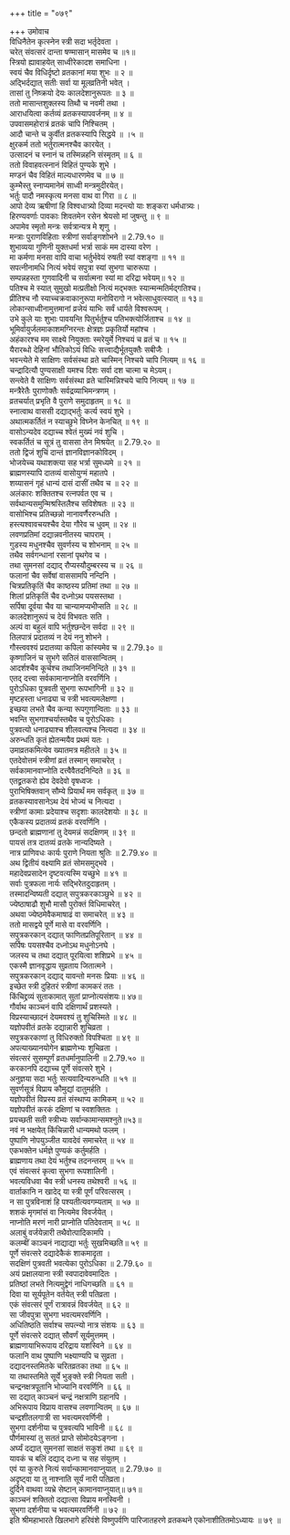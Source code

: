 +++
title = "०७९"

+++
उमोवाच  
विधिनैतेन कृत्स्नेन स्त्री सदा भर्तृदेवता ।  
चरेत् संवत्सरं दान्ता षण्मासान् मासमेव च ॥१॥  
स्त्रियो ह्यावाहयेत् साध्वीरेकादश समाधिना ।  
स्वयं चैव विधिर्दृष्टो व्रतकानां मया शुभः ॥ २ ॥  
अद्भिर्दद्यात् सतीः सर्वा या मूलव्रतिनी भवेत् ।  
तासां तु निष्क्रयो देयः कालदेशानुरूपतः ॥ ३ ॥  
ततो मासान्तशुक्लस्य तिथौ च नवमी तथा ।  
आराधयित्वा कर्तव्यं व्रतकस्यापवर्जनम् ॥ ४ ॥  
उपवासमहोरात्रं व्रतकं चापि निश्चितम् ।  
आदौ चान्ते च कुर्वीत व्रतकस्यापि सिद्धये ॥ ।५ ॥  
क्षुरकर्म ततो भर्तुरात्मनश्चैव कारयेत् ।  
उत्सादनं च स्नानं च तस्मिन्नहनि संस्मृतम् ॥ ६ ॥  
ततो विवाहवत्स्नानं विहितं पुण्यके शुभे ।  
मण्डनं चैव विहितं माल्यधारणमेव च ॥ ७ ॥  
कुम्भैस्तु स्नाप्यमानेमं साध्वी मन्त्रमुदीरयेत्।  
भर्तुः पादौ नमस्कृत्य मनसा वाथ वा गिरा ॥ ८ ॥  
आपो देव्य ऋषीणां हि विश्वधात्र्यो दिव्या मदन्त्यो याः शङ्करा धर्मधात्र्यः।  
हिरण्यवर्णाः पावकाः शिवतमेन रसेन श्रेयसो मां जुषन्तु ॥ ९ ॥  
अपामेव स्मृतो मन्त्रः सर्वत्रान्यत्र मे शृणु ।  
मन्त्राः पुराणविहिताः स्त्रीणां सर्वाङ्गशोभने ॥ 2.79.१० ॥  
शुभाव्यया गुणिनी युक्तधर्मा भर्त्रा साकं मम दास्या वरेण ।  
मा कर्मणा मनसा वापि वाचा भर्तुर्भवेयं रुषती स्यां वशङ्गा ॥ ११ ॥  
सपत्नीनामधि नित्यं भवेयं सपुत्रा स्यां सुभगा चारुरूपा ।  
सम्पन्नहस्ता गुणवादिनी च सर्वात्मना स्यां मा दरिद्रा भवेयम्॥ १२ ॥  
पतिश्च मे स्यात् सुमुखो मत्प्रतीक्षो नित्यं मद्भक्तः स्यान्मन्मतिर्मद्गतिश्च।  
प्रीतिश्च नौ स्याच्चक्रवाकानुरूपा मनोविरागो न भवेत्साधुवत्स्यात् ॥ १३॥  
लोकान्साध्वीनामुत्तमानां व्रजेयं याभिः सर्वं धार्यते विश्वरूपम् ।  
उभे कुले याः शुभाः पावयन्ति पितुर्भर्तुश्च पतिभक्त्योर्जिताश्च ॥ १४ ॥  
भूमिर्वायुर्जलमाकाशमग्निरन्तः क्षेत्रज्ञः प्रकृतिर्यो महांश्च ।  
अहंकारश्च मम साक्ष्ये नियुक्ताः स्मरेयुर्मे निश्चयं च व्रतं च ॥ १५ ॥  
यैरारब्धो देहिनां भौतिकोऽयं विधिः सत्त्वाद्यैर्भूतयुक्तैः सबीजैः ।  
भवन्त्येते मे साक्षिणः सर्वसंस्था व्रते चास्मिन् निश्चये चापि नित्यम् ॥ १६ ॥  
चन्द्रादित्यौ पुण्यसाक्षी यमश्च दिशः सर्वा दश चात्मा च मेऽयम्।  
सन्त्वेते वै साक्षिणः सर्वसंस्था व्रते चास्मिन्निश्चये चापि नित्यम् ॥ १७ ॥  
मन्त्रैरेतैः पुराणोक्तैः सर्वद्रव्याभिमन्त्रणम् ।  
व्रतचर्यात् प्रभृति वै पुराणे समुदाहृतम् ॥ १८ ॥  
स्नात्वाथ वाससी दद्याद्भर्तुः कर्त्य स्वयं शुभे ।  
अथात्मकर्तितं न स्याच्छुभे विघ्नेन केनचित् ॥ १९ ॥  
वासोऽन्यदेव दद्याच्च श्वेतं मुख्यं नवं शुचि ।  
स्वकर्तितं च सूत्रं तु वाससा तेन मिश्रयेत् ॥ 2.79.२० ॥  
ततो द्विजं शुचिं दान्तं ज्ञानविज्ञानकोविदम् ।  
भोजयेच्च यथाशक्त्या सह भर्त्रा सुमध्यमे ॥ २१ ॥  
ब्राह्मणस्यापि दातव्यं वासोयुग्मं महातपे ।  
शय्यासनं गृहं धान्यं दासं दासीं तथैव च ॥ २२ ॥  
अलंकारः शक्तितश्च रत्नपर्वत एव च ।  
सर्वथान्यसमुन्मिश्रस्तिलैश्च सविशेषतः ॥ २३ ॥  
वासोभिश्च प्रतिच्छन्नो नानावर्णैररुन्धति ।  
हस्त्यश्वावचयश्चैव देया गौरेव च धुवम् ॥ २४ ॥  
लवणप्रतिमां दद्यान्नवनीतस्य चापराम् ।  
गुडस्य मधुनश्चैव सुवर्णस्य च शोभनाम् ॥ २५ ॥  
तथैव सर्वगन्धानां रसानां पृथगेव च ।  
तथा सुमनसां दद्याद् रौप्यस्यौदुम्बरस्य च ॥ २६ ॥  
फलानां चैव सर्वेषां वाससामपि नन्दिनि ।  
चित्रप्रतिकृतिं चैव काष्ठस्य प्रतिमां तथा ॥ २७ ॥  
शिलां प्रतिकृतिं चैव दध्नोऽथ पयसस्तथा ।  
सर्पिषा दूर्वया चैव या चान्यामप्यभीप्सति ॥ २८ ॥  
कालदेशानुरूपं च देयं विभवतः सति ।  
अल्पं वा बहुलं वापि भर्तुश्छन्देन सर्वदा ॥ २९ ॥  
तिलपात्रं प्रदातव्यं न देयं ननु शोभने ।  
गौस्त्ववश्यं प्रदातव्या कपिला कांस्यमेव च ॥ 2.79.३० ॥  
कृष्णाजिनं च सुभगे सतिलं वाससान्वितम् ।  
आदर्शश्चैव कूर्चश्च तथाजिनमनिन्दिते ॥ ३१ ॥  
एतद् दत्त्वा सर्वकामानाप्नोति वरवर्णिनि ।  
पुरोऽधिका पुत्रवती सुभगा रूपभागिनी ॥ ३२ ॥  
मृष्टहस्ता धनाढ्या च स्त्री भवत्यमलेक्षणा ।  
इच्छया लभते चैव कन्या रूपगुणान्विताः ॥ ३३ ॥  
भवन्ति सुभगाश्चर्यास्तथैव च पुरोऽधिकाः ।  
पुत्रवत्यो धनाढ्याश्च शीलवत्यश्च नित्यदा ॥ ३४ ॥  
अरुन्धति कृतं ह्येतन्मयैव प्रथमं यतः ।  
उमाव्रतकमित्येव ख्यातमत्र महीतले ॥ ३५ ॥  
एतदेवोत्तमं स्त्रीणां व्रतं तस्मान् समाचरेत् ।  
सर्वकामानवाप्नोति दत्त्वैवैतदनिन्दिते ॥ ३६ ॥  
एतद्व्रतकरो ह्येव देवदेवो वृषध्वजः ।  
पुराभिषिक्तवान् सौम्ये प्रियार्थं मम सर्वकृत् ॥ ३७ ॥  
व्रतकस्यावसानेऽथ देयं भोज्यं च नित्यदा ।  
स्त्रीणां कामाः प्रदेयाश्च सदृशाः कालदेशयोः ॥ ३८ ॥  
एकैकस्य प्रदातव्यं व्रतकं वरवर्णिनि ।  
छन्दतो ब्राह्मणानां तु देयमन्नं सदक्षिणम् ॥ ३९ ॥  
पायसं तत्र दातव्यं व्रतके नान्यदिष्यते ।  
नात्र प्राणिवधः कार्यः पुराणे नियता श्रुतिः ॥ 2.79.४० ॥  
अथ द्वितीयं वक्ष्यामि व्रतं सोमसमुद्भवे ।  
महादेवप्रसादेन दृष्टवत्यस्मि यच्छुभे ॥ ४१ ॥  
सर्वाः पुत्रफला नार्यः सद्भिरेतदुदाहृतम् ।  
तस्मादन्विष्यती दद्यात् सपुत्रकरकाञ्छुभे ॥ ४२ ॥  
ज्येष्ठाषाढौ शुभौ मासौ पुरोक्तं विधिमाचरेत् ।  
अथवा ज्येष्ठमेवैकमाषाढं वा समाचरेत् ॥ ४३ ॥  
ततो मासद्वये पूर्णे मासे वा वरवर्णिनि ।  
सपुत्रकरकान् दद्यात् फाणितप्रतिपूरितान् ॥ ४४ ॥  
सर्पिषः पयसश्चैव दध्नोऽथ मधुनोऽनघे ।  
जलस्य च तथा दद्यात् पूरयित्वा शशिप्रभे ॥ ४५ ॥  
एकस्मै ज्ञानवृद्धाय सुव्रताय जितात्मने ।  
सपुत्रकरकान् दद्याद् यावन्तो मनसः प्रियाः ॥ ४६ ॥  
इच्छेत स्त्री दुहितरं स्त्रीणां कामकरं ततः ।  
किंचिद्द्रव्यं सुताकामात् सुतां प्राप्नोत्यसंशयः॥ ४७॥  
गौर्वाथ काञ्चनं वापि दक्षिणार्थं प्रशस्यते ।  
विप्रस्याच्छादनं देयमवश्यं तु शुचिस्मिते ॥ ४८ ॥  
यज्ञोपवीतं व्रतके दद्यान्नारी शुचिव्रता ।  
सपुत्रकरकाणां तु विधिरुक्तो विपश्चिता ॥ ४९ ॥  
अपत्याख्यानयोगेन ब्राह्मणेभ्यः शुचिव्रता ।  
संवत्सरं सुसम्पूर्णं व्रतधर्मानुपालिनी ॥ 2.79.५० ॥  
करकानपि दद्याच्च पूर्णे संवत्सरे शुभे ।  
अनुज्ञया सदा भर्तुः सत्यवादिन्यरुन्धति ॥ ५१ ॥  
सुवर्णसूत्रं विप्राय कौमुद्यां दातुमर्हति ।  
यज्ञोपवीतं विप्रस्य व्रतं संस्थाप्य कामिकम् ॥ ५२ ॥  
यज्ञोपवीतं करकं दक्षिणां च स्वशक्तितः ।  
प्रयच्छती सती स्त्रीभ्यः सर्वान्कामान्समश्नुते॥५३॥  
नवं न भक्षयेत् किंचिन्नारी धान्यमथो फलम् ।  
पुष्पाणि नोपयुञ्जीत यावदेवं समाचरेत् ॥ ५४ ॥  
एकभक्तेन धर्मज्ञे पुण्यकं कर्तुमर्हति ।  
ब्राह्मणाय तथा देयं भर्तुश्च तदनन्तरम् ॥ ५५ ॥  
एवं संवत्सरं कृत्वा सुभगा रूपशालिनी ।  
भवत्यविधवा चैव स्त्री धनस्य तथेश्वरी ॥ ५६ ॥  
वार्ताकानि न खादेद् या स्त्री पूर्णं परिवत्सरम् ।  
न सा पुत्रविनाशं हि पश्यतीत्यवगम्यताम् ॥ ५७ ॥  
शशकं मृगमांसं वा नित्यमेव विवर्जयेत् ।  
नाप्नोति मरणं नारी प्राप्नोति पतिदेवताम् ॥ ५८ ॥  
अलाबुं वर्जयेन्नारी तथैवोत्पादिकामपि ।  
कलम्बीं काञ्चनं नाद्याद्या भर्तुः सुखमिच्छति॥ ५९ ॥  
पूर्णे संवत्सरे दद्यादेकैकं शाकमादृता ।  
सदक्षिणं पुत्रवती भवत्येका पुरोऽधिका ॥ 2.79.६० ॥  
अयं प्रक्षालयाना स्त्री स्वपादावेवमादितः ।  
प्रतिष्ठां लभते नित्यमुद्वेगं नाधिगच्छति ॥ ६१ ॥  
दिवा या सूर्यपूतेन वर्तयेत् स्त्री पतिव्रता ।  
एकं संवत्सरं पूर्णं रात्रावन्नं विवर्जयेत् ॥ ६२ ॥  
सा जीवपुत्रा सुभगा भवत्यमरवर्णिनि ।  
अधितिष्ठति सर्वाश्च सपत्न्यो नात्र संशयः ॥ ६३ ॥  
पूर्णे संवत्सरे दद्यात् सौवर्णं सूर्यमुत्तमम् ।  
ब्राह्मणायाभिरूपाय दरिद्राय यशस्विने ॥ ६४ ॥  
फलानि वाथ पुष्पाणि भक्ष्याण्यपि च सुव्रता ।  
दद्यादनस्तमितके चरितव्रतका तथा ॥ ६५ ॥  
या तथास्तमिते सूर्ये भुङ्क्ते स्त्री नियता सती ।  
चन्द्रनक्षत्रपूतानि भोज्यानि वरवर्णिनि ॥ ६६ ॥  
सा दद्यात् काञ्चनं चन्द्रं नक्षत्राणि ग्रहानपि ।  
अभिरूपाय विप्राय वासश्च लवणान्वितम् ॥ ६७ ॥  
चन्द्रशीतलगात्री सा भवत्यमरवर्णिनी ।  
सुभगा दर्शनीया च पुत्रवत्यपि भाविनी ॥ ६८ ॥  
पौर्णमास्यां तु सततं प्राप्ते सोमोदयेऽङ्गना ।  
अर्घ्यं दद्यात् सुमनसां साक्षतं सकुशं तथा ॥ ६९ ॥  
यावकं च बलिं दद्याद् दध्ना च सह संयुतम् ।  
एवं या कुरुते नित्यं सर्वान्कामानवाप्नुयात् ॥ 2.79.७० ॥  
अदृष्ट्वा या तु नाश्नाति सूर्यं नारी पतिव्रता।  
दुर्दिने वाथवा व्यभ्रे सेष्टान् कामानवाप्नुयात्॥ ७१॥  
काञ्चनं शक्तितो दद्यात्सा विप्राय मनस्विनी ।  
सुभगा दर्शनीया च भवत्यमरवर्णिनी ॥ ७२ ॥  
इति श्रीमहाभारते खिलभागे हरिवंशे विष्णुपर्वणि पारिजातहरणे व्रतकथने एकोनाशीतितमोऽध्यायः ॥ ७९ ॥